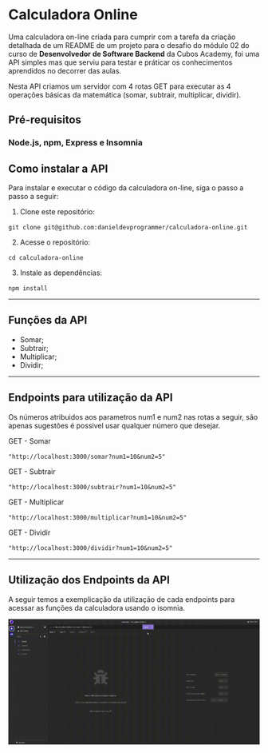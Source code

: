 # Calculadora Online
Uma calculadora on-line criada para cumprir com a tarefa da criação detalhada de um README de um projeto para o desafio do módulo 02 do curso de **Desenvolvedor de Software Backend** da Cubos Academy, foi uma API simples mas que serviu para testar e práticar os conhecimentos aprendidos no decorrer das aulas.

Nesta API criamos um servidor com 4 rotas GET para executar as 4 operações básicas da matemática (somar, subtrair, multiplicar, dividir).

## Pré-requisitos

### Node.js, npm, Express e Insomnia

## Como instalar a API
Para instalar e executar o código da calculadora on-line, siga o passo a passo a seguir:

1. Clone este repositório:

```
git clone git@github.com:danieldevprogrammer/calculadora-online.git
```

2. Acesse o repositório:

```
cd calculadora-online
```

3. Instale as dependências:

```
npm install
```

---

## Funções da API

- Somar;
- Subtrair;
- Multiplicar;
- Dividir;

---

## Endpoints para utilização da API
Os números atribuidos aos parametros num1 e num2 nas rotas a seguir, são apenas sugestões é possivel usar qualquer número que desejar.

GET - Somar
```
"http://localhost:3000/somar?num1=10&num2=5"
```
GET - Subtrair
```
"http://localhost:3000/subtrair?num1=10&num2=5"
```
GET - Multiplicar
```
"http://localhost:3000/multiplicar?num1=10&num2=5"
```
GET - Dividir
```
"http://localhost:3000/dividir?num1=10&num2=5"
```
---

## Utilização dos Endpoints da API
A seguir temos a exemplicação da utilização de cada endpoints para acessar as funções da calculadora usando o isomnia.

![Insomnia - Utilização de endpoints](https://github.com/danieldevprogrammer/calculadora-online/blob/main/src/images/calculadora-online.gif?raw=true)